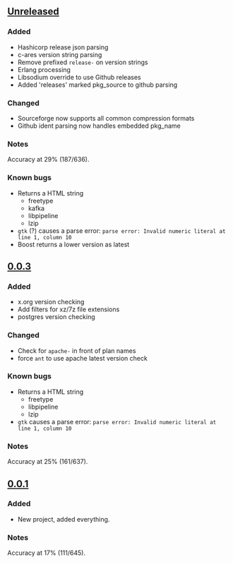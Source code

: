 ## [Unreleased]
### Added
- Hashicorp release json parsing
- c-ares version string parsing
- Remove prefixed `release-` on version strings
- Erlang processing
- Libsodium override to use Github releases
- Added 'releases' marked pkg_source to github parsing

### Changed
- Sourceforge now supports all common compression formats
- Github ident parsing now handles embedded pkg_name

### Notes
Accuracy at 29% (187/636).

### Known bugs
- Returns a HTML string
  - freetype
  - kafka
  - libpipeline
  - lzip
- `gtk` (?) causes a parse error: `parse error: Invalid numeric literal at line 1, column 10`
- Boost returns a lower version as latest

## [0.0.3]
### Added
- x.org version checking
- Add filters for xz/7z file extensions
- postgres version checking

### Changed
- Check for `apache-` in front of plan names
- force `ant` to use apache latest version check

### Known bugs
- Returns a HTML string
  - freetype
  - libpipeline
  - lzip
- `gtk` causes a parse error: `parse error: Invalid numeric literal at line 1, column 10`

### Notes
Accuracy at 25% (161/637).

## [0.0.1]
### Added
- New project, added everything.

### Notes
Accuracy at 17% (111/645).

[Unreleased]: https://github.com/predominant/groundskeeper/compare/0.0.1...HEAD
[0.0.1]: https://github.com/predominant/groudskeeper/releases/tag/0.0.1
[0.0.3]: https://github.com/predominant/groudskeeper/releases/tag/0.0.3
